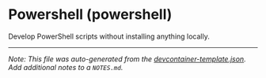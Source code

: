 
# Powershell (powershell)

Develop PowerShell scripts without installing anything locally.





---

_Note: This file was auto-generated from the [devcontainer-template.json](https://github.com/bolin1212/templates/blob/main/src/powershell/devcontainer-template.json).  Add additional notes to a `NOTES.md`._
